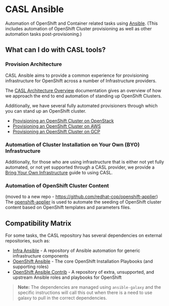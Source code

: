 #  CASL Ansible

Automation of OpenShift and Container related tasks using [Ansible](http://www.ansible.com/).
(This includes automation of OpenShift Cluster provisioning as well as other automation tasks post-provisioning.)

## What can I do with CASL tools?

### Provision Architecture

CASL Ansible aims to provide a common experience for provisioning infrastructure for OpenShift across a number of Infrastructure providers.

The [CASL Architecture Overview](./docs/PROVISIONING_ARCH.md) documentation gives an overview of how we approach the end to end automation of standing up OpenShift Clusters.

Additionally, we have several fully automated provisioners through which you can stand up an OpenShift cluster.

* [Provisioning an OpenShift Cluster on OpenStack](./docs/PROVISIONING_OPENSTACK.md)
* [Provisioning an OpenShift Cluster on AWS](./docs/PROVISIONING_AWS.md)
* [Provisioning an OpenShift Cluster on GCP](./docs/PROVISIONING_GCP.md)

### Automation of Cluster Installation on Your Own (BYO) Infrastructure

Additionally, for those who are using infrastructure that is either not yet fully automated, or not yet supported through a CASL provider, we provide a [Bring Your Own Infrastructure](./docs/BYO_INFRASTRUCTURE.adoc) guide to using CASL.

### Automation of OpenShift Cluster Content

(moved to a new repo - https://github.com/redhat-cop/openshift-applier)
The [openshift-applier](https://github.com/redhat-cop/openshift-applier) is used to automate the seeding of OpenShift cluster content based on OpenShift templates and parameters files.


## Compatibility Matrix

For some tasks, the CASL repository has several dependencies on external repositories, such as:

* [Infra Ansible](https://github.com/redhat-cop/infra-ansible) - A repository of Ansible automation for generic infrastructure components
* [OpenShift Ansible](https://github.com/openshift/openshift-ansible) - The core OpenShift Installation Playbooks (and supporting roles)
* [OpenShift Ansible Contrib](https://github.com/openshift/openshift-ansible-contrib) - A repository of extra, unsupported, and upstream Ansible roles and playbooks for OpenShift

> **Note:** The dependencies are managed using `ansible-galaxy` and the specific instructions will call this out when there is a need to use galaxy to pull in the correct dependencies.

